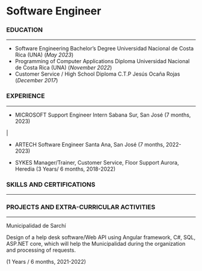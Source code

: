 # Software Engineer

### EDUCATION
_________________________________________________________________

- Software Engineering Bachelor’s Degree Universidad Nacional de Costa Rica (UNA) (_May 2023_)								       		
- Programming of Computer Applications Diploma Universidad Nacional de Costa Rica (UNA) (_November 2022_)	 			        		
- Customer Service / High School Diploma C.T.P Jesús Ocaña Rojas (_December 2017_)

### EXPERIENCE
_____________________________________________________________________

- MICROSOFT 
Support Engineer Intern
Sabana Sur, San José 
(7 months, 2023)

|

- ARTECH 
Software Engineer 
Santa Ana, San José 
(7 months, 2022-2023)

- SYKES 
Manager/Trainer, Customer Service, Floor Support
Aurora, Heredia 
(3 Years/ 6 months, 2018-2022)

### SKILLS AND CERTIFICATIONS
_____________________________________________________________________

### PROJECTS AND EXTRA-CURRICULAR ACTIVITIES
_____________________________________________________________________

Municipalidad de Sarchí 

Design of a help desk software/Web API using Angular framework, C#, SQL, ASP.NET core, which will help the Municipalidad during the 
organization and processing of requests.

(1 Years / 6 months, 2021-2022)



